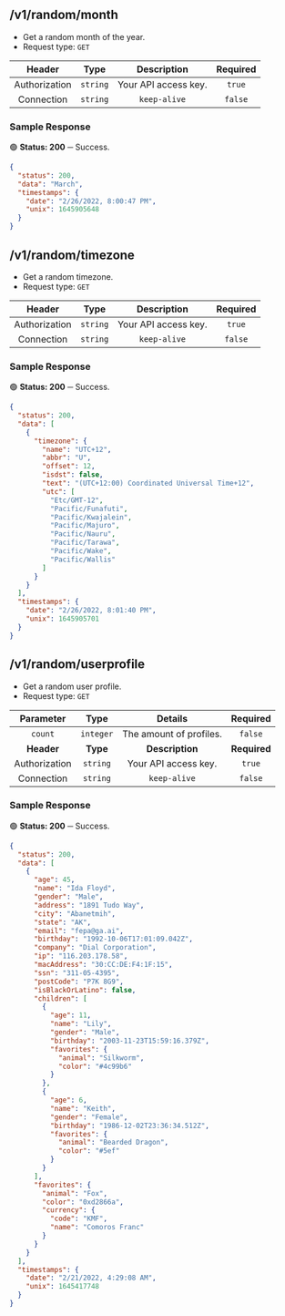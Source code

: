 ## /v1/random/month

- Get a random month of the year.
- Request type: `GET`

| **Header** | **Type** | **Description** | **Required** |
| :---: | :---: | :---: | :---: |
| Authorization | `string` | Your API access key. | `true` |
| Connection | `string` | `keep-alive` | `false` |

### Sample Response

🟢 **Status: 200** ─ Success.

```json
{
  "status": 200,
  "data": "March",
  "timestamps": {
    "date": "2/26/2022, 8:00:47 PM",
    "unix": 1645905648
  }
}
```

## /v1/random/timezone

- Get a random timezone.
- Request type: `GET`

| **Header** | **Type** | **Description** | **Required** |
| :---: | :---: | :---: | :---: |
| Authorization | `string` | Your API access key. | `true` |
| Connection | `string` | `keep-alive` | `false` |

### Sample Response

🟢 **Status: 200** ─ Success.

```json
{
  "status": 200,
  "data": [
    {
      "timezone": {
        "name": "UTC+12",
        "abbr": "U",
        "offset": 12,
        "isdst": false,
        "text": "(UTC+12:00) Coordinated Universal Time+12",
        "utc": [
          "Etc/GMT-12",
          "Pacific/Funafuti",
          "Pacific/Kwajalein",
          "Pacific/Majuro",
          "Pacific/Nauru",
          "Pacific/Tarawa",
          "Pacific/Wake",
          "Pacific/Wallis"
        ]
      }
    }
  ],
  "timestamps": {
    "date": "2/26/2022, 8:01:40 PM",
    "unix": 1645905701
  }
}
```

## /v1/random/userprofile

- Get a random user profile.
- Request type: `GET`

| **Parameter** | **Type** | **Details** | **Required** |
| :---: | :---: | :---: | :---: |
| `count` | `integer` | The amount of profiles. | `false` |
| **Header** | **Type** | **Description** | **Required** |
| Authorization | `string` | Your API access key. | `true` |
| Connection | `string` | `keep-alive` | `false` |

### Sample Response

🟢 **Status: 200** ─ Success.

```json
{
  "status": 200,
  "data": [
    {
      "age": 45,
      "name": "Ida Floyd",
      "gender": "Male",
      "address": "1891 Tudo Way",
      "city": "Abanetmih",
      "state": "AK",
      "email": "fepa@ga.ai",
      "birthday": "1992-10-06T17:01:09.042Z",
      "company": "Dial Corporation",
      "ip": "116.203.178.58",
      "macAddress": "30:CC:DE:F4:1F:15",
      "ssn": "311-05-4395",
      "postCode": "P7K 8G9",
      "isBlackOrLatino": false,
      "children": [
        {
          "age": 11,
          "name": "Lily",
          "gender": "Male",
          "birthday": "2003-11-23T15:59:16.379Z",
          "favorites": {
            "animal": "Silkworm",
            "color": "#4c99b6"
          }
        },
        {
          "age": 6,
          "name": "Keith",
          "gender": "Female",
          "birthday": "1986-12-02T23:36:34.512Z",
          "favorites": {
            "animal": "Bearded Dragon",
            "color": "#5ef"
          }
        }
      ],
      "favorites": {
        "animal": "Fox",
        "color": "0xd2866a",
        "currency": {
          "code": "KMF",
          "name": "Comoros Franc"
        }
      }
    }
  ],
  "timestamps": {
    "date": "2/21/2022, 4:29:08 AM",
    "unix": 1645417748
  }
}
```